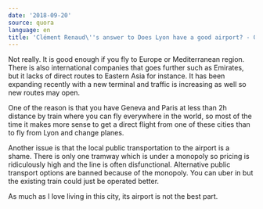 ```yaml
---
date: '2018-09-20'
source: quora
language: en
title: 'Clément Renaud\''s answer to Does Lyon have a good airport? - Quora'
---
```


Not really. It is good enough if you fly to Europe or Mediterranean
region. There is also international companies that goes further such as
Emirates, but it lacks of direct routes to Eastern Asia for instance. It
has been expanding recently with a new terminal and traffic is
increasing as well so new routes may open.

One of the reason is that you have Geneva and Paris at less than 2h
distance by train where you can fly everywhere in the world, so most of
the time it makes more sense to get a direct flight from one of these
cities than to fly from Lyon and change planes.

Another issue is that the local public transportation to the airport is
a shame. There is only one tramway which is under a monopoly so pricing
is ridiculously high and the line is often disfunctional. Alternative
public transport options are banned because of the monopoly. You can
uber in but the existing train could just be operated better.

As much as I love living in this city, its airport is not the best part.
